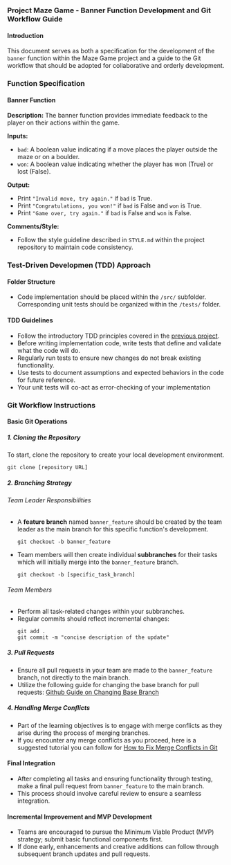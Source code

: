 ### Project **Maze Game** - Banner Function Development and Git Workflow Guide

#### Introduction

This document serves as both a specification for the development of the `banner` function within the Maze Game project and a guide to the Git workflow that should be adopted for collaborative and orderly development.

### Function Specification

#### **Banner Function**

**Description:**
The banner function provides immediate feedback to the player on their actions within the game.

**Inputs:**

- `bad`: A boolean value indicating if a move places the player outside the maze or on a boulder.
- `won`: A boolean value indicating whether the player has won (True) or lost (False).

**Output:**

- Print `"Invalid move, try again."` if `bad` is True.
- Print `"Congratulations, you won!"` if `bad` is False and `won` is True.
- Print `"Game over, try again."` if `bad` is False and `won` is False.

**Comments/Style:**

- Follow the style guideline described in `STYLE.md` within the project repository to maintain code consistency.

### Test-Driven Developmen (TDD) Approach

#### **Folder Structure**

- Code implementation should be placed within the `/src/` subfolder.
  Corresponding unit tests should be organized within the `/tests/` folder.

#### **TDD Guidelines**

- Follow the introductory TDD principles covered in the [previous project](https://github.com/css-software-engineering-studio/sample-tdd).
- Before writing implementation code, write tests that define and validate what the code will do.
- Regularly run tests to ensure new changes do not break existing functionality.
- Use tests to document assumptions and expected behaviors in the code for future reference.
- Your unit tests will co-act as error-checking of your implementation

### Git Workflow Instructions

#### Basic Git Operations

##### 1. **Cloning the Repository**

To start, clone the repository to create your local development environment.

```
git clone [repository URL]
```

##### 2. **Branching Strategy**

###### Team Leader Responsibilities

- A **feature branch** named `banner_feature` should be created by the team leader as the main branch for this specific function's development.
  ```
  git checkout -b banner_feature
  ```
- Team members will then create individual **subbranches** for their tasks which will initially merge into the `banner_feature` branch.
  ```
  git checkout -b [specific_task_branch]
  ```

###### Team Members

- Perform all task-related changes within your subbranches.
- Regular commits should reflect incremental changes:
  ```
  git add .
  git commit -m "concise description of the update"
  ```

##### 3. **Pull Requests**

- Ensure all pull requests in your team are made to the `banner_feature` branch, not directly to the main branch.
- Utilize the following guide for changing the base branch for pull requests: [Github Guide on Changing Base Branch](https://docs.github.com/en/pull-requests/collaborating-with-pull-requests/proposing-changes-to-your-work-with-pull-requests/changing-the-base-branch-of-a-pull-request)

##### 4. **Handling Merge Conflicts**

- Part of the learning objectives is to engage with merge conflicts as they arise during the process of merging branches.
- If you encounter any merge conflicts as you proceed, here is a suggested tutorial you can follow for [How to Fix Merge Conflicts in Git](https://www.freecodecamp.org/news/how-to-fix-merge-conflicts-in-git/)

#### Final Integration

- After completing all tasks and ensuring functionality through testing, make a final pull request from `banner_feature` to the main branch.
- This process should involve careful review to ensure a seamless integration.

#### Incremental Improvement and MVP Development

- Teams are encouraged to pursue the Minimum Viable Product (MVP) strategy; submit basic functional components first.
- If done early, enhancements and creative additions can follow through subsequent branch updates and pull requests.
